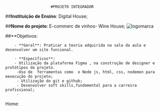                         #PROJETO INTEGRADOR

##**Instituição de Ensino**: Digital House;

##**Nome do projeto**: E-commerc de vinhos- Wine House;
 ![logomarca](/./public/img/logo.jpeg)

##**Objetivos:

        - **Geral**: Praticar a teoria adquirida na sala da aula e desenvolver um site funcional.

        - **Específicos**:
        - Utilização da plataforma Figma , na construção de designer e protótipos do projeto.
         -Uso de  ferramentas como  o Node js, html, css, nodemon para eexecução do projeto;
         - Utilização do git e github;
         - Desenvolver soft skills,fundamental para a carreira profissional;
         -
Home:


